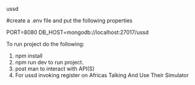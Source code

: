  ussd

 #create a .env file and put the following properties

 PORT=8080
 DB_HOST=mongodb://localhost:27017/ussd
 
 To run project do the following:
 1. npm install
 2. npm run dev to run project.
 3. post man to interact with API(S)
 4. For ussd invoking register on Africas Talking And Use Their Simulator


